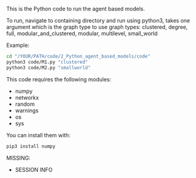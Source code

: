 This is the Python code to run the agent based models. 

To run, navigate to containing directory and run using python3, takes one argument which is the graph type to use
graph types: clustered, degree, full, modular_and_clustered, modular, multilevel, small_world

Example:
```bash
cd "/YOUR/PATH/code/2_Python_agent_based_models/code"
python3 code/M1.py "clustered"
python3 code/M2.py "smallworld"
```
This code requires the following modules:

* numpy 
* networkx 
* random
* warnings
* os
* sys

You can install them with:
```bash
pip3 install numpy
```

MISSING:
- SESSION INFO 
